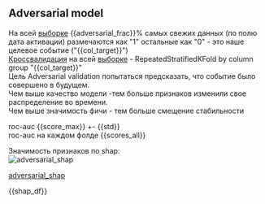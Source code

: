 ## Adversarial model
На всей [выборке](#выборка) {{adversarial_frac}}% самых свежих данных (по полю дата активации) размечаются как "1" остальные как "0" - это наше целевое событие ("{{col_target}}")  
[Кроссвалидация](#кроссвалидация) на всей [выборке](#выборка) - RepeatedStratifiedKFold by column group "{{col_target}}"  
Цель Adversarial validation попытаться предсказать, что событие было совершено в будущем.  
Чем выше качество модели -тем больше признаков изменили свое распределение во времени.  
Чем выше значимость фичи - тем больше смещение стабильности  
  
roc-auc {{score_max}} +- {{std}}  
roc-auc на каждом фолде {{scores_all}}  
  
Значимость признаков по shap:  
![adversarial_shap](data/03_primary/adversarial_fig.png)  
  
[adversarial_shap](data/03_primary/adversarial_shap.csv)   
  
{{shap_df}}  
  